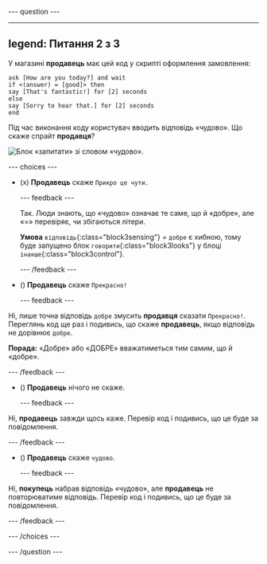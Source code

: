 
--- question ---

---
legend: Питання 2 з 3
---

У магазині **продавець** має цей код у скрипті оформлення замовлення:

```blocks3
ask [How are you today?] and wait
if <(answer) = [good]> then
say [That's fantastic!] for [2] seconds
else
say [Sorry to hear that.] for [2] seconds
end
```

Під час виконання коду користувач вводить відповідь «чудово». Що скаже спрайт **продавця**?

![Блок «запитати» зі словом «чудово».](images/quiz2.png)

--- choices ---

- (x) **Продавець** скаже `Прикро це чути.`

  --- feedback ---

  Так. Люди знають, що «чудово» означає те саме, що й «добре», але «=» перевіряє, чи збігаються літери.

  **Умова** `відповідь`{:class="block3sensing"} = `добре` є хибною, тому буде запущено блок `говорити`{:class="block3looks"} у блоці `інакше`{:class="block3control"}.

  --- /feedback ---

- () **Продавець** скаже `Прекрасно!`

  --- feedback ---

Ні, лише точна відповідь `добре` змусить **продавця** сказати `Прекрасно!`. Переглянь код ще раз і подивись, що скаже **продавець**, якщо відповідь не дорівнює `добре`.

**Порада:** «Добре» або «ДОБРЕ» вважатиметься тим самим, що й «добре».

  --- /feedback ---

- () **Продавець** нічого не скаже.

  --- feedback ---

Ні, **продавець** завжди щось каже. Перевір код і подивись, що це буде за повідомлення.

  --- /feedback ---

- () **Продавець** скаже `чудово`.

  --- feedback ---

Ні, **покупець** набрав відповідь «чудово», але **продавець** не повторюватиме відповідь. Перевір код і подивись, що це буде за повідомлення.

  --- /feedback ---

--- /choices ---

--- /question ---
